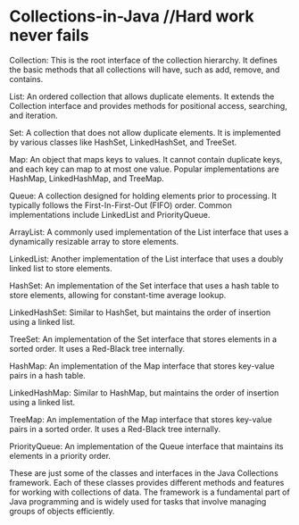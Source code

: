 # Collections-in-Java //Hard work never fails

Collection: This is the root interface of the collection hierarchy. It defines the basic methods that all collections will have, such as add, remove, and contains.

List: An ordered collection that allows duplicate elements. It extends the Collection interface and provides methods for positional access, searching, and iteration.

Set: A collection that does not allow duplicate elements. It is implemented by various classes like HashSet, LinkedHashSet, and TreeSet.

Map: An object that maps keys to values. It cannot contain duplicate keys, and each key can map to at most one value. Popular implementations are HashMap, LinkedHashMap, and TreeMap.

Queue: A collection designed for holding elements prior to processing. It typically follows the First-In-First-Out (FIFO) order. Common implementations include LinkedList and PriorityQueue.

ArrayList: A commonly used implementation of the List interface that uses a dynamically resizable array to store elements.

LinkedList: Another implementation of the List interface that uses a doubly linked list to store elements.

HashSet: An implementation of the Set interface that uses a hash table to store elements, allowing for constant-time average lookup.

LinkedHashSet: Similar to HashSet, but maintains the order of insertion using a linked list.

TreeSet: An implementation of the Set interface that stores elements in a sorted order. It uses a Red-Black tree internally.

HashMap: An implementation of the Map interface that stores key-value pairs in a hash table.

LinkedHashMap: Similar to HashMap, but maintains the order of insertion using a linked list.

TreeMap: An implementation of the Map interface that stores key-value pairs in a sorted order. It uses a Red-Black tree internally.

PriorityQueue: An implementation of the Queue interface that maintains its elements in a priority order.

These are just some of the classes and interfaces in the Java Collections framework. Each of these classes provides different methods and features for working with collections of data. The framework is a fundamental part of Java programming and is widely used for tasks that involve managing groups of objects efficiently.





